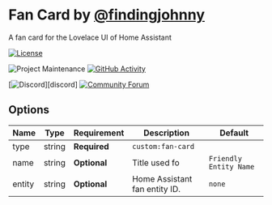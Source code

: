 # Fan Card by [@findingjohnny](https://www.github.com/findingjohnny)

A fan card for the Lovelace UI of Home Assistant

<!-- [![GitHub Release][releases-shield]][releases] -->

[![License][license-shield]](LICENSE.md)

<!-- [![hacs_badge](https://img.shields.io/badge/HACS-Default-orange.svg?style=for-the-badge)](https://github.com/custom-components/hacs) -->

![Project Maintenance][maintenance-shield]
[![GitHub Activity][commits-shield]][commits]

[![Discord][discord-shield]][discord]
[![Community Forum][forum-shield]][forum]

<!-- ## Support

Hey dude! Help me out for a couple of :beers: or a :coffee:!

[![coffee](https://www.buymeacoffee.com/assets/img/custom_images/black_img.png)](https://www.buymeacoffee.com/<addlinkhere>) -->

## Options

| Name   | Type   | Requirement  | Description                   | Default                |
| ------ | ------ | ------------ | ----------------------------- | ---------------------- |
| type   | string | **Required** | `custom:fan-card`             |
| name   | string | **Optional** | Title used fo                 | `Friendly Entity Name` |
| entity | string | **Optional** | Home Assistant fan entity ID. | `none`                 |

[commits-shield]: https://img.shields.io/github/commit-activity/y/custom-cards/fan-card.svg?style=for-the-badge
[commits]: https://github.com/custom-cards/fan-card/commits/master
[discord-shield]: https://img.shields.io/discord/330944238910963714.svg?style=for-the-badge
[forum-shield]: https://img.shields.io/badge/community-forum-brightgreen.svg?style=for-the-badge
[forum]: https://community.home-assistant.io/c/projects/frontend
[license-shield]: https://img.shields.io/github/license/custom-cards/fan-card.svg?style=for-the-badge
[maintenance-shield]: https://img.shields.io/maintenance/yes/2020.svg?style=for-the-badge
[releases-shield]: https://img.shields.io/github/release/custom-cards/fan-card.svg?style=for-the-badge

<!-- [releases]: https://github.com/custom-cards/fan-card/releases -->
